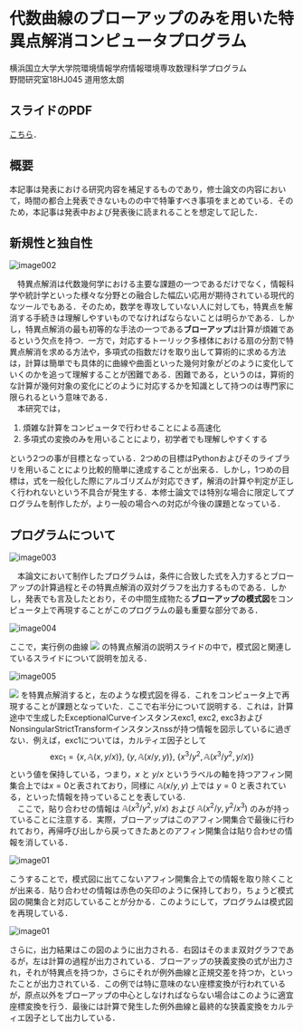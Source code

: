 # 代数曲線のブローアップのみを用いた特異点解消コンピュータプログラム
横浜国立大学大学院環境情報学府情報環境専攻数理科学プログラム  
野間研究室18HJ045 道用悠太朗

## スライドのPDF
[こちら](https://github.com/dafuyafu/curve_resolution/blob/master/master_thesis_slide.pdf)．

## 概要
本記事は発表における研究内容を補足するものであり，修士論文の内容において，時間の都合上発表できないものの中で特筆すべき事項をまとめている．そのため，本記事は発表中および発表後に読まれることを想定して記した．  

## 新規性と独自性
![image002](master_thesis_slide_copy/master_thesis_slide_copy.001.png)

　特異点解消は代数幾何学における主要な課題の一つであるだけでなく，情報科学や統計学といった様々な分野との融合した幅広い応用が期待されている現代的なツールでもある．そのため，数学を専攻していない人に対しても，特異点を解消する手続きは理解しやすいものでなければならないことは明らかである．しかし，特異点解消の最も初等的な手法の一つである**ブローアップ**は計算が煩雑であるという欠点を持つ．一方で，対応するトーリック多様体における扇の分割で特異点解消を求める方法や，多項式の指数だけを取り出して算術的に求める方法は，計算は簡単でも具体的に曲線や曲面といった幾何対象がどのように変化していくのかを追って理解することが困難である．困難である，というのは，算術的な計算が幾何対象の変化にどのように対応するかを知識として持つのは専門家に限られるという意味である．  
　本研究では，
 
1. 煩雑な計算をコンピュータで行わせることによる高速化
1. 多項式の変換のみを用いることにより，初学者でも理解しやすくする

という2つの事が目標となっている．2つめの目標はPythonおよびそのライブラリを用いることにより比較的簡単に達成することが出来る．しかし，1つめの目標は，式を一般化した際にアルゴリズムが対応できず，解消の計算や判定が正しく行われないという不具合が発生する．本修士論文では特別な場合に限定してプログラムを制作したが，より一般の場合への対応が今後の課題となっている．

## プログラムについて
![image003](master_thesis_slide_copy/master_thesis_slide_copy.004.png)

　本論文において制作したプログラムは，条件に合致した式を入力するとブローアップの計算過程とその特異点解消の双対グラフを出力するものである．しかし，発表でも言及したとおり，その中間生成物たる**ブローアップの模式図**をコンピュータ上で再現することがこのプログラムの最も重要な部分である．
 
![image004](master_thesis_slide_copy/master_thesis_slide_copy.005.png)

ここで，実行例の曲線 ![](https://latex.codecogs.com/gif.latex?x^3-y^2=0) の特異点解消の説明スライドの中で，模式図と関連しているスライドについて説明を加える．

![image005](master_thesis_slide_copy/master_thesis_slide_copy.006.png)

 ![](https://latex.codecogs.com/gif.latex?x^3-y^2=0) を特異点解消すると，左のような模式図を得る．これをコンピュータ上で再現することが課題となっていた．ここで右半分について説明する．これは，計算途中で生成したExceptionalCurveインスタンスexc1, exc2, exc3およびNonsingularStrictTransformインスタンスnssが持つ情報を図示しているに過ぎない．例えば，exc1については，カルティエ因子として
$$
\mathrm{exc}_1 = \{x, \mathbb{A}(x, y/x)\},\ \{y, \mathbb{A}(x/y, y)\},\ \{x^3/y^2, \mathbb{A}(x^3/y^2, y/x)\}
$$
という値を保持している，つまり，$x$ と $y/x$ というラベルの軸を持つアフィン開集合上では$x = 0$と表されており，同様に $\mathbb{A}(x/y, y)$ 上では $y = 0$ と表されている，といった情報を持っていることを表している.  
　ここで，貼り合わせの情報は $\mathbb{A}(x^3/y^2, y/x)$ および $\mathbb{A}(x^2/y, y^2/x^3)$ のみが持っていることに注意する．実際，ブローアップはこのアフィン開集合で最後に行われており，再帰呼び出しから戻ってきたあとのアフィン開集合は貼り合わせの情報を消している．
 
![image01](master_thesis_slide_copy/master_thesis_slide_copy.008.png)

こうすることで，模式図に出てこないアフィン開集合上での情報を取り除くことが出来る．貼り合わせの情報は赤色の矢印のように保持しており，ちょうど模式図の開集合と対応していることが分かる．このようにして，プログラムは模式図を再現している．

![image01](master_thesis_slide_copy/master_thesis_slide_copy.007.png)

さらに，出力結果はこの図のように出力される．右図はそのまま双対グラフであるが，左は計算の過程が出力されている．ブローアップの狭義変換の式が出力され，それが特異点を持つか，さらにそれが例外曲線と正規交差を持つか，といったことが出力されている．この例では特に意味のない座標変換が行われているが，原点以外をブローアップの中心としなければならない場合はこのように適宜座標変換を行う．最後には計算で発生した例外曲線と最終的な狭義変換をカルティエ因子として出力している．